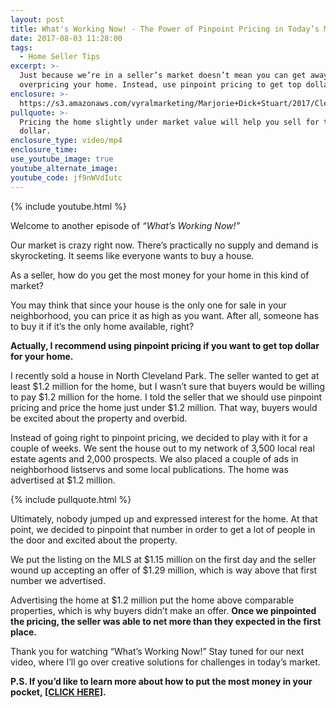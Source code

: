 ```yaml
---
layout: post
title: What's Working Now! - The Power of Pinpoint Pricing in Today’s Market
date: 2017-08-03 11:28:00
tags:
  - Home Seller Tips
excerpt: >-
  Just because we’re in a seller’s market doesn’t mean you can get away with
  overpricing your home. Instead, use pinpoint pricing to get top dollar.
enclosure: >-
  https://s3.amazonaws.com/vyralmarketing/Marjorie+Dick+Stuart/2017/Cleveland+Park+Real+Estate-+Pin-Point+Pricing.mp4
pullquote: >-
  Pricing the home slightly under market value will help you sell for top
  dollar.
enclosure_type: video/mp4
enclosure_time:
use_youtube_image: true
youtube_alternate_image:
youtube_code: jf9nWVdIutc
---
```



{% include youtube.html %}

Welcome to another episode of&nbsp;*“What’s Working Now!”*

Our market is crazy right now. There’s practically no supply and demand is skyrocketing. It seems like everyone wants to buy a house.

As a seller, how do you get the most money for your home in this kind of market?

You may think that since your house is the only one for sale in your neighborhood, you can price it as high as you want. After all, someone has to buy it if it’s the only home available, right?

**Actually, I recommend using pinpoint pricing if you want to get top dollar for your home.**

I recently sold a house in North Cleveland Park. The seller wanted to get at least $1.2 million for the home, but I wasn’t sure that buyers would be willing to pay $1.2 million for the home. I told the seller that we should use pinpoint pricing and price the home just under $1.2 million. That way, buyers would be excited about the property and overbid.

Instead of going right to pinpoint pricing, we decided to play with it for a couple of weeks. We sent the house out to my network of 3,500 local real estate agents and 2,000 prospects. We also placed a couple of ads in neighborhood listservs and some local publications. The home was advertised at $1.2 million.

{% include pullquote.html %}

Ultimately, nobody jumped up and expressed interest for the home. At that point, we decided to pinpoint that number in order to get a lot of people in the door and excited about the property.

We put the listing on the MLS at $1.15 million on the first day and the seller wound up accepting an offer of $1.29 million, which is way above that first number we advertised.

Advertising the home at $1.2 million put the home above comparable properties, which is why buyers didn’t make an offer.&nbsp;**Once we pinpointed the pricing, the seller was able to net more than they expected in the first place.**

Thank you for watching “What’s Working Now!” Stay tuned for our next video, where I’ll go over creative solutions for challenges in today’s market.

**P.S. If you’d like to learn more about how to put the most money in your pocket,&nbsp;[[CLICK HERE]](http://a30441.actonsoftware.com/acton/media/30441/overpricing-guide).**